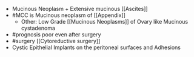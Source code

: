 - Mucinous Neoplasm + Extensive mucinous [[Ascites]] 
- #MCC is Mucinous neoplasm of [[Appendix]]
	- Other: Low Grade [[Mucinous Neoplasms]] of Ovary like Mucinous cystadenoma 
- #prognosis poor even after surgery
- #surgery [[Cytoreductive surgery]]
- Cystic Epithelial Implants on the peritoneal surfaces and Adhesions 